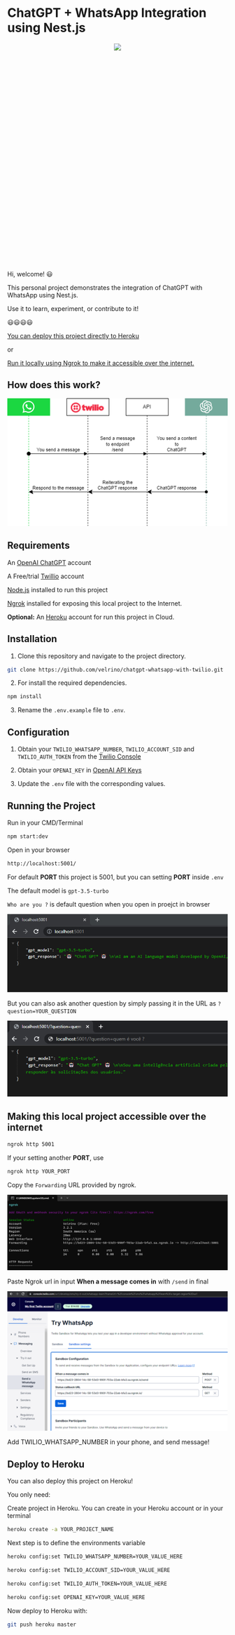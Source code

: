 
# ChatGPT + WhatsApp Integration using Nest.js

<p align="center">
  <img src="/documentation/video.gif" style="min-height: 500px"/>
</p>

Hi, welcome! 😃

This personal project demonstrates the integration of ChatGPT with WhatsApp using Nest.js.

Use it to learn, experiment, or contribute to it! 

😃😃😃😃

[You can deploy this project directly to Heroku](#heroku) 

or

[Run it locally using Ngrok to make it accessible over the internet.](#local)


## How does this work?

<p align="center">
  <img src="/documentation/images/ChatGPT + WhatsApp Integration using Nest.js.jpg"/>
</p>

## Requirements

An [OpenAI ChatGPT](https://chat.openai.com/chat) account

A Free/trial [Twillio](https://console.twilio.com/us1/develop/sms/try-it-out/whatsapp-learn) account

[Node.js](https://nodejs.org/) installed to run this project
  
[Ngrok](https://ngrok.com/download) installed for exposing this local project to the Internet.

**Optional:** An [Heroku](https://www.heroku.com/) account for run this project in Cloud.

<a id="local"></a>
## Installation

1.  Clone this repository and navigate to the project directory.

```bash
git clone https://github.com/velrino/chatgpt-whatsapp-with-twilio.git
```

2. For install the required dependencies.
```bash
npm install
```

3.  Rename the `.env.example` file to `.env`.


## Configuration

1. Obtain your `TWILIO_WHATSAPP_NUMBER`, `TWILIO_ACCOUNT_SID` and `TWILIO_AUTH_TOKEN` from the [Twilio Console](https://console.twilio.com/us1/develop/sms/try-it-out/whatsapp-learn)

2. Obtain your `OPENAI_KEY` in [OpenAI API Keys](https://platform.openai.com/account/api-keys)

3. Update the `.env` file with the corresponding values.

## Running the Project

Run in your CMD/Terminal
```bash
npm start:dev
```

Open in your browser
```bash
http://localhost:5001/
```

For default **PORT** this project is 5001, but you can setting **PORT** inside `.env`

The default model is ``gpt-3.5-turbo``

 ``Who are you ?`` is default question when you open in proejct in browser

<p align="center">
  <img src="/documentation/images/running-localhost.png" />
</p>

But you can also ask another question by simply passing it in the URL as `?question=YOUR_QUESTION`

<p align="center">
  <img src="/documentation/images/running-localhost-2.png" />
</p>

## Making this local project accessible over the internet
```bash
ngrok http 5001
```

If your setting another **PORT**, use

```bash
ngrok http YOUR_PORT
```

Copy the `Forwarding` URL provided by ngrok.

<p align="center">
  <img src="/documentation/images/running-ngrok.png" />
</p>

Paste Ngrok url in input **When a message comes in** with `/send` in final

<p align="center">
  <img src="/documentation/images/settting-twilio-ngrok.png" />
</p>

Add TWILIO_WHATSAPP_NUMBER in your phone, and send message!

<a id="heroku"></a>
## Deploy to Heroku

You can also deploy this project on Heroku!

You only need:

Create project in Heroku. You can create in your Heroku account or in your terminal
```bash
heroku create -a YOUR_PROJECT_NAME
```

Next step is to define the environments variable

```bash
heroku config:set TWILIO_WHATSAPP_NUMBER=YOUR_VALUE_HERE
```

```bash
heroku config:set TWILIO_ACCOUNT_SID=YOUR_VALUE_HERE
```

```bash
heroku config:set TWILIO_AUTH_TOKEN=YOUR_VALUE_HERE
```
```bash
heroku config:set OPENAI_KEY=YOUR_VALUE_HERE
```

Now deploy to Heroku with:

```bash
git push heroku master
```
